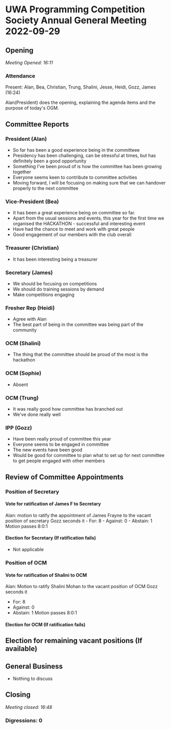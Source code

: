 # UWA Programming Competition Society Annual General Meeting 2022-09-29

## Opening

_Meeting Opened: 16:11_

### Attendance

Present: Alan, Bea, Christian, Trung, Shalini, Jesse, Heidi, Gozz, James (16:24)

Alan(President) does the opening, explaining the agenda items and the purpose of today's OGM.

## Committee Reports

### President (Alan)
- So far has been a good experience being in the committeee
- Presidency has been challenging, can be stressful at times, but has definitely been a good opportunity
- Something I've been proud of is how the committee has been growing together
- Everyone seems keen to contribute to committee activities
- Moving forward, I will be focusing on making sure that we can handover properly to the next committee 

### Vice-President (Bea)
- It has been a great experience being on committee so far. 
- Apart from the usual sessions and events, this year for the first time we organised the HACKATHON - successful and interesting event
- Have had the chance to meet and work with great people
- Good engagement of our members with the club overall

### Treasurer (Christian)
- It has been interesting being a treasurer

### Secretary (James)
- We should be focusing on competitions
- We should do training sessions by demand
- Make competitions engaging 

### Fresher Rep (Heidi)
- Agree with Alan
- The best part of being in the committee was being part of the community 

### OCM (Shalini)
- The thing that the committee should be proud of the most is the hackathon

### OCM (Sophie)
- Absent

### OCM (Trung)
- It was really good how committee has branched out 
- We've done really well

### IPP (Gozz)
- Have been really proud of committee this year
- Everyone seems to be engaged in committee
- The new events have been good
- Would be good for committee to plan what to set up for next committee to get people engaged with other members

## Review of Committee Appointments

### Position of Secretary

#### Vote for ratification of James F to Secretary
Alan: motion to ratify the appointment of James Frayne to the vacant position of secretary
Gozz seconds it
    - For: 8
    - Against: 0
    - Abstain: 1
Motion passes 8:0:1

#### Election for Secretary (If ratification fails)
- Not applicable

### Position of OCM

#### Vote for ratification of Shalini to OCM
Alan: Motion to ratify Shalini Mohan to the vacant position of OCM
Gozz seconds it
- For: 8
- Against: 0
- Abstain: 1
Motion passes 8:0:1

#### Election for OCM (If ratification fails)

## Election for remaining vacant positions (If available)

## General Business
- Nothing to discuss

## Closing

_Meeting closed: 16:48_

### Digressions: 0
